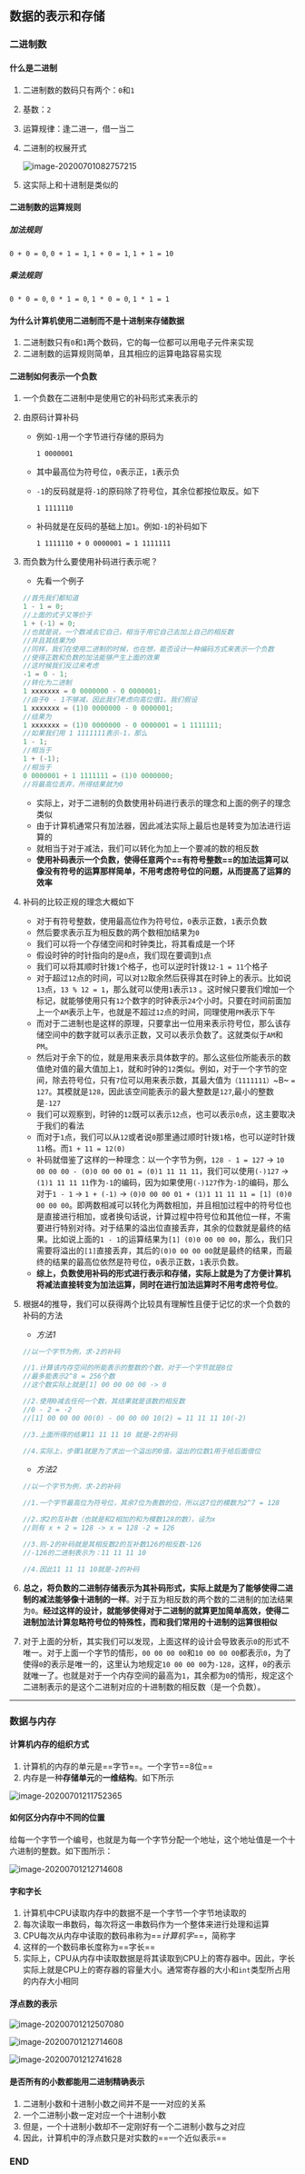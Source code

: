 ## 数据的表示和存储



### 二进制数



#### 什么是二进制

1. 二进制数的数码只有两个：`0`和`1`

2. 基数：`2`

3. 运算规律：逢二进一，借一当二

4. 二进制的权展开式

   ![image-20200701082757215](https://cdn.jsdelivr.net/gh/Square-John/Image/img/image-20200701212507080.png)

   

5. 这实际上和十进制是类似的



#### 二进制数的运算规则



##### 加法规则

`0 + 0 = 0`, `0 + 1 = 1`, `1 + 0 = 1`, `1 + 1 = 10`



##### 乘法规则

`0 * 0 = 0`, `0 * 1 = 0`, `1 * 0 = 0`, `1 * 1 = 1`



#### 为什么计算机使用二进制而不是十进制来存储数据

1. 二进制数只有`0`和`1`两个数码，它的每一位都可以用电子元件来实现
2. 二进制数的运算规则简单，且其相应的运算电路容易实现



#### 二进制如何表示一个负数

1. 一个负数在二进制中是使用它的补码形式来表示的

2. 由原码计算补码

   - 例如`-1`用一个字节进行存储的原码为

     `1 0000001`

   - 其中最高位为符号位，`0`表示正，`1`表示负

   - `-1`的反码就是将`-1`的原码除了符号位，其余位都按位取反。如下

     `1 1111110`

   - 补码就是在反码的基础上加`1`。例如`-1`的补码如下

     `1 1111110 + 0 0000001 = 1 1111111` 

3. 而负数为什么要使用补码进行表示呢？

   - 先看一个例子

   ```c
   //首先我们都知道
   1 - 1 = 0;
   //上面的式子又等价于
   1 + (-1) = 0;
   //也就是说，一个数减去它自己，相当于用它自己去加上自己的相反数
   //并且其结果为0
   //同样，我们在使用二进制的时候，也在想，能否设计一种编码方式来表示一个负数
   //使得正数和负数的加法能够产生上面的效果
   //这时候我们反过来考虑
   -1 = 0 - 1;
   //转化为二进制
   1 xxxxxxx = 0 0000000 - 0 0000001;
   //由于0 - 1不够减，因此我们考虑向高位借1。我们假设
   1 xxxxxxx = (1)0 0000000 - 0 0000001;
   //结果为
   1 xxxxxxx = (1)0 0000000 - 0 0000001 = 1 1111111;
   //如果我们用 1 1111111表示-1，那么
   1 - 1;
   //相当于
   1 + (-1);
   //相当于
   0 0000001 + 1 1111111 = (1)0 0000000;
   //将最高位丢弃，所得结果就为0
   ```

   

   - 实际上，对于二进制的负数使用补码进行表示的理念和上面的例子的理念类似
   - 由于计算机通常只有加法器，因此减法实际上最后也是转变为加法进行运算的
   - 就相当于对于减法，我们可以转化为加上一个要减的数的相反数
   - **使用补码表示一个负数，使得任意两个==有符号整数==的加法运算可以像没有符号的运算那样简单，不用考虑符号位的问题，从而提高了运算的效率**

4. 补码的比较正规的理念大概如下

   - 对于有符号整数，使用最高位作为符号位，`0`表示正数，`1`表示负数
   - 然后要求表示互为相反数的两个数相加结果为`0`
   - 我们可以将一个存储空间和时钟类比，将其看成是一个环
   - 假设时钟的时针指向的是`0`点，我们现在要调到`1`点
   - 我们可以将其顺时针拨`1`个格子，也可以逆时针拨`12-1 = 11`个格子
   - 对于超过`12`点的时间，可以对`12`取余然后获得其在时钟上的表示。比如说`13`点，`13 % 12 = 1`，那么就可以使用`1`表示`13` 。这时候只要我们增加一个标记，就能够使用只有`12`个数字的时钟表示`24`个小时。只要在时间前面加上一个`AM`表示上午，也就是不超过`12`点的时间，同理使用`PM`表示下午
   - 而对于二进制也是这样的原理，只要拿出一位用来表示符号位，那么该存储空间中的数字就可以表示正数，又可以表示负数了。这就类似于`AM`和`PM`。
   - 然后对于余下的位，就是用来表示具体数字的。那么这些位所能表示的数值绝对值的最大值加上`1`，就和时钟的`12`类似。例如，对于一个字节的空间，除去符号位，只有`7`位可以用来表示数，其最大值为`（1111111）`~B~ `= 127`。其模就是`128`，因此该空间能表示的最大整数是`127`,最小的整数是`-127`
   - 我们可以观察到，时钟的`12`既可以表示`12`点，也可以表示`0`点，这主要取决于我们的看法
   - 而对于`1`点，我们可以从`12`或者说`0`那里通过顺时针拨`1`格，也可以逆时针拨`11`格。而`1 + 11 = 12(0)`
   - 补码就借鉴了这样的一种理念：以一个字节为例，`128 - 1 = 127` -> `10 00 00 00 - (0)0 00 00 01 = (0)1 11 11 11`，我们可以使用`(-)127` -> `(1)1 11 11 11`作为`-1`的编码，因为如果使用`(-)127`作为`-1`的编码，那么对于`1 - 1` -> `1 + (-1)` -> `(0)0 00 00 01 + (1)1 11 11 11 = [1] (0)0 00 00 00`。即两数相减可以转化为两数相加，并且相加过程中的符号位也是直接进行相加，或者换句话说，计算过程中符号位和其他位一样，不需要进行特别对待。对于结果的溢出位直接丢弃，其余的位数就是最终的结果。比如说上面的`1 - 1`的运算结果为`[1] (0)0 00 00 00`，那么，我们只需要将溢出的`[1]`直接丢弃，其后的`(0)0 00 00 00`就是最终的结果，而最终的结果的最高位依然是符号位，`0`表示正数，`1`表示负数。
   - **综上，负数使用补码的形式进行表示和存储，实际上就是为了方便计算机将减法直接转变为加法运算，同时在进行加法运算时不用考虑符号位**。

5. 根据4的推导，我们可以获得两个比较具有理解性且便于记忆的求一个负数的补码的方法

   - *方法1*

   ```c
   //以一个字节为例，求-2的补码
   
   //1.计算该内存空间的所能表示的整数的个数，对于一个字节就是8位
   //最多能表示2^8 = 256个数
   //这个数实际上就是[1] 00 00 00 00 -> 0
   
   //2.使用0减去任何一个数，其结果就是该数的相反数
   //0 - 2 = -2
   //[1] 00 00 00 00(0) - 00 00 00 10(2) = 11 11 11 10(-2)
   
   //3.上面所得的结果11 11 11 10 就是-2的补码
   
   //4.实际上，步骤1就是为了求出一个溢出的0值，溢出的位数1用于给后面借位
   ```

   

   - *方法2*

   ```c
   //以一个字节为例，求-2的补码
   
   //1.一个字节最高位为符号位，其余7位为表数的位，所以这7位的模数为2^7 = 128
   
   //2.求2的互补数（也就是和2相加的和为模数128的数），设为x
   //则有 x + 2 = 128 -> x = 128 -2 = 126
   
   //3.则-2的补码就是其相反数2的互补数126的相反数-126
   //-126的二进制表示为：11 11 11 10
   
   //4.因此11 11 11 10就是-2的补码
   ```

   

6. **总之，将负数的二进制存储表示为其补码形式，实际上就是为了能够使得二进制的减法能够像十进制的一样**。对于互为相反数的两个数的二进制的加法结果为`0`。**经过这样的设计，就能够使得对于二进制的就算更加简单高效，使得二进制加法计算忽略符号位的特殊性，而和我们常用的十进制的运算很相似**

7. 对于上面的分析，其实我们可以发现，上面这样的设计会导致表示`0`的形式不唯一。对于上面一个字节的情形，`00 00 00 00`和`10 00 00 00`都表示`0`，为了使得`0`的表示是唯一的，这里认为地规定`10 00 00 00`为`-128`，这样，`0`的表示就唯一了。也就是对于一个内存空间的最高为`1`，其余都为`0`的情形，规定这个二进制表示的是这个二进制对应的十进制数的相反数（是一个负数）。

------



### 数据与内存



#### 计算机内存的组织方式

1. 计算机的内存的单元是==字节==。一个字节==8位==
2. 内存是一种**存储单元**的**一维结构**。如下所示

![image-20200701211752365](https://cdn.jsdelivr.net/gh/Square-John/Image/img/image-20200701082757215.png)



#### 如何区分内存中不同的位置

给每一个字节一个编号，也就是为每一个字节分配一个地址，这个地址值是一个十六进制的整数。如下图所示：

![image-20200701212714608](https://cdn.jsdelivr.net/gh/Square-John/Image/img/image-20200701211752365.png)



#### 字和字长

1. 计算机中CPU读取内存中的数据不是一个字节一个字节地读取的
2. 每次读取一串数码，每次将这一串数码作为一个整体来进行处理和运算
3. CPU每次从内存中读取的数码串称为==*计算机字*==，简称字
4. 这样的一个数码串长度称为==字长==
5. 实际上，CPU从内存中读取数据是将其读取到CPU上的寄存器中。因此，字长实际上就是CPU上的寄存器的容量大小。通常寄存器的大小和`int`类型所占用的内存大小相同



#### 浮点数的表示

![image-20200701212507080](https://cdn.jsdelivr.net/gh/Square-John/Image/img/image-20200701212741628.png)



![image-20200701212714608](https://cdn.jsdelivr.net/gh/Square-John/Image/img/image-20200701211752365.png)



![image-20200701212741628](https://cdn.jsdelivr.net/gh/Square-John/Image/img/image-20200701212714608.png)



#### 是否所有的小数都能用二进制精确表示

1. 二进制小数和十进制小数之间并不是一一对应的关系
2. 一个二进制小数一定对应一个十进制小数
3. 但是，一个十进制小数却不一定刚好有一个二进制小数与之对应
4. 因此，计算机中的浮点数只是对实数的==一个近似表示==



### END

